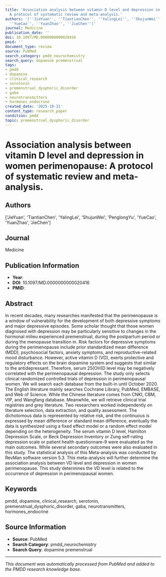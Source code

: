```yaml
---
title: 'Association analysis between vitamin D level and depression in women perimenopause:
  A protocol of systematic review and meta-analysis.'
authors: '[''JieYuan'', ''TiantianChen'', ''YalingLei'', ''ShujunWei'', ''PenglongYu'',
  ''YueCao'', ''YuanZhao'', ''JieChen'']'
journal: Medicine
publication_date: ''
doi: 10.1097/MD.0000000000020416
pmid: ''
document_type: review
source: PubMed
search_category: pmdd_neurochemistry
search_query: dopamine premenstrual
tags:
- pmdd
- dopamine
- clinical_research
- serotonin
- premenstrual_dysphoric_disorder
- gaba
- neurotransmitters
- hormones_endocrine
created_date: '2025-10-21'
content_type: research_paper
condition: pmdd
topic: premenstrual_dysphoric_disorder
---
```


# Association analysis between vitamin D level and depression in women perimenopause: A protocol of systematic review and meta-analysis.

## Authors
['JieYuan', 'TiantianChen', 'YalingLei', 'ShujunWei', 'PenglongYu', 'YueCao', 'YuanZhao', 'JieChen']

## Journal
Medicine

## Publication Information
- **Year**: 
- **DOI**: 10.1097/MD.0000000000020416
- **PMID**: 

## Abstract
In recent decades, many researches manifested that the perimenopause is a window of vulnerability for the development of both depressive symptoms and major depressive episodes. Some scholar thought that those women diagnosed with depression may be particularly sensitive to changes in the hormonal milieu experienced premenstrual, during the postpartum period or during the menopause transition in. Risk factors for depressive symptoms during the perimenopause include prior standardized mean difference (MDD), psychosocial factors, anxiety symptoms, and reproductive-related mood disturbance. However, active vitamin D (VD), exerts protective and regulatory effects on the brain dopamine system and suggests that similar to the antidepressant. Therefore, serum 25(OH)D level may be negatively correlated with the perimenopausal depression. The study only selects clinical randomized controlled trials of depression in perimenopausal women. We will search each database from the built-in until October 2020. The English literature mainly searches Cochrane Library, PubMed, EMBASE, and Web of Science. While the Chinese literature comes from CNKI, CBM, VIP, and Wangfang database. Meanwhile, we will retrieve clinical trial registries and grey literature. Two researchers worked independently on literature selection, data extraction, and quality assessment. The dichotomous data is represented by relative risk, and the continuous is expressed by mean difference or standard mean difference, eventually the data is synthesized using a fixed effect model or a random effect model depending on the heterogeneity. The serum vitamin D level, Hamilton Depression Scale, or Beck Depression Inventory or Zung self-rating depression scale or patient health questionnare-9 were evaluated as the main outcomes. While several secondary outcomes were also evaluated in this study. The statistical analysis of this Meta-analysis was conducted by RevMan software version 5.3. This meta-analysis will further determine the association analysis between VD level and depression in women perimenopause. This study determines the VD level is related to the occurrence of depression in perimenopausal women.

## Keywords
pmdd, dopamine, clinical_research, serotonin, premenstrual_dysphoric_disorder, gaba, neurotransmitters, hormones_endocrine

## Source Information
- **Source**: PubMed
- **Search Category**: pmdd_neurochemistry
- **Search Query**: dopamine premenstrual

---
*This document was automatically processed from PubMed and added to the PMDD research knowledge base.*
